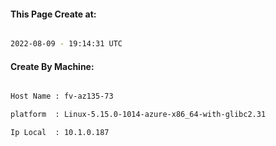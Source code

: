 
   
#### This Page Create at:

```bash

2022-08-09 - 19:14:31 UTC

```

#### Create By Machine:

```bash

Host Name : fv-az135-73

platform  : Linux-5.15.0-1014-azure-x86_64-with-glibc2.31

Ip Local  : 10.1.0.187

```


